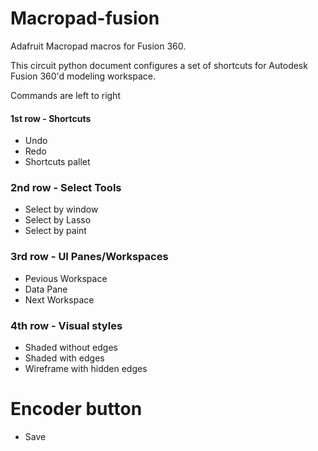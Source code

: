 # Macropad-fusion
Adafruit Macropad macros for Fusion 360.

This circuit python document configures a set of shortcuts for Autodesk Fusion 360'd modeling workspace.

Commands are left to right

 #### 1st row - Shortcuts

- Undo 
- Redo 
- Shortcuts pallet

### 2nd row - Select Tools

- Select by window
- Select by Lasso
- Select by paint

### 3rd row - UI Panes/Workspaces

- Pevious Workspace
- Data Pane
- Next Workspace

### 4th row - Visual styles

- Shaded without edges
- Shaded with edges
- Wireframe with hidden edges

# Encoder button
- Save
